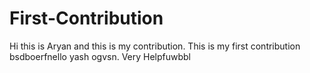 # First-Contribution
Hi this is Aryan and this is my contribution.
This is my first contribution
bsdboerfnello yash ogvsn. Very Helpfuwbbl
